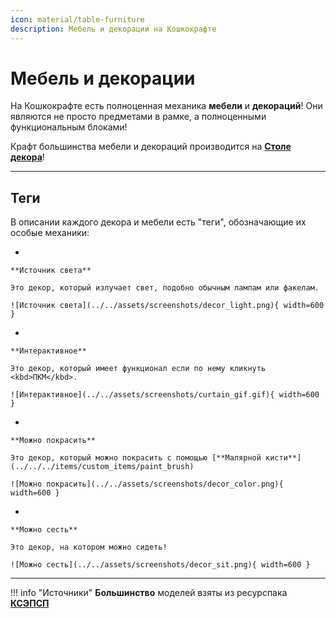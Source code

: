 ```yaml
---
icon: material/table-furniture
description: Мебель и декорации на Кошкокрафте
---
```


# Мебель и декорации

На Кошкокрафте есть полноценная механика **мебели** и **декораций**! Они являются не просто предметами в рамке, а полноценными функциональным блоками!

Крафт большинства мебели и декораций производится на [**Столе декора**](../../../items/blocks/decor_table)!

***

## **Теги**

В описании каждого декора и мебели есть "теги", обозначающие их особые механики:

<div class="grid cards" markdown>

- 

    **Источник света**

    Это декор, который излучает свет, подобно обычным лампам или факелам.

    ![Источник света](../../assets/screenshots/decor_light.png){ width=600 }

- 

    **Интерактивное**

    Это декор, который имеет функционал если по нему кликнуть <kbd>ПКМ</kbd>.

    ![Интерактивное](../../assets/screenshots/curtain_gif.gif){ width=600 }

</div>

<div class="grid cards" markdown>

- 

    **Можно покрасить**

    Это декор, который можно покрасить с помощью [**Малярной кисти**](../../../items/custom_items/paint_brush)

    ![Можно покрасить](../../assets/screenshots/decor_color.png){ width=600 }

- 

    **Можно сесть**

    Это декор, на котором можно сидеть!

    ![Можно сесть](../../assets/screenshots/decor_sit.png){ width=600 }

</div>

***

!!! info "Источники"
    **Большинство** моделей взяты из ресурспака <a href="https://vk.com/ksepsp" target="_blank">**КСЭПСП**</a>

